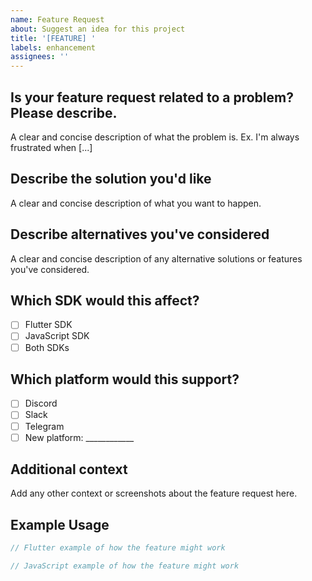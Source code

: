 ```yaml
---
name: Feature Request
about: Suggest an idea for this project
title: '[FEATURE] '
labels: enhancement
assignees: ''
---
```


## Is your feature request related to a problem? Please describe.
A clear and concise description of what the problem is. Ex. I'm always frustrated when [...]

## Describe the solution you'd like
A clear and concise description of what you want to happen.

## Describe alternatives you've considered
A clear and concise description of any alternative solutions or features you've considered.

## Which SDK would this affect?
- [ ] Flutter SDK
- [ ] JavaScript SDK
- [ ] Both SDKs

## Which platform would this support?
- [ ] Discord
- [ ] Slack
- [ ] Telegram
- [ ] New platform: ____________

## Additional context
Add any other context or screenshots about the feature request here.

## Example Usage
```dart
// Flutter example of how the feature might work
```

```javascript
// JavaScript example of how the feature might work
```